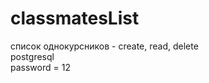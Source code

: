 # classmatesList
список однокурсников - create, read, delete <br />
postgresql<br />
password = 12<br />
